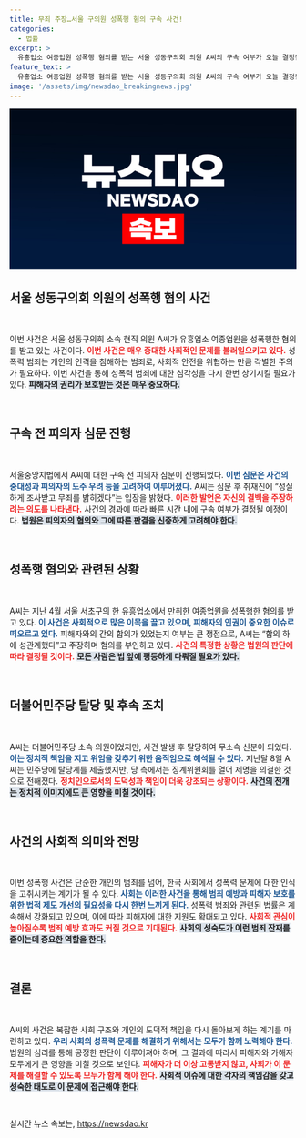 ```yaml
---
title: 무죄 주장…서울 구의원 성폭행 혐의 구속 사건!
categories:
  - 법률
excerpt: >
  유흥업소 여종업원 성폭행 혐의를 받는 서울 성동구의회 의원 A씨의 구속 여부가 오늘 결정됩니다. A씨는 합의 하에 성관계 했다며 혐의를 부인하고 있어, 사건의 진실이 밝혀질지 귀추가 주목됩니다.
feature_text: >
  유흥업소 여종업원 성폭행 혐의를 받는 서울 성동구의회 의원 A씨의 구속 여부가 오늘 결정됩니다. A씨는 합의 하에 성관계 했다며 혐의를 부인하고 있어, 사건의 진실이 밝혀질지 귀추가 주목됩니다.
image: '/assets/img/newsdao_breakingnews.jpg'
---
```


<p><img src="/assets/img/newsdao_breakingnews.jpg" alt="bookingtag 속보" /></p>

<h2 data-ke-size="size26">서울 성동구의회 의원의 성폭행 혐의 사건</h2>

<p data-ke-size="size16">&nbsp;</p>

<p>이번 사건은 서울 성동구의회 소속 현직 의원 A씨가 유흥업소 여종업원을 성폭행한 혐의를 받고 있는 사건이다. <b><span style="color: #ee2323;">이번 사건은 매우 중대한 사회적인 문제를 불러일으키고 있다.</span></b> 성폭력 범죄는 개인의 인격을 침해하는 범죄로, 사회적 안전을 위협하는 만큼 각별한 주의가 필요하다. 이번 사건을 통해 성폭력 범죄에 대한 심각성을 다시 한번 상기시킬 필요가 있다. <b><span style="background-color: #21538527;">피해자의 권리가 보호받는 것은 매우 중요하다.</span></b></p>

<p data-ke-size="size16">&nbsp;</p>

<h2 data-ke-size="size26">구속 전 피의자 심문 진행</h2>

<p data-ke-size="size16">&nbsp;</p>

<p>서울중앙지법에서 A씨에 대한 구속 전 피의자 심문이 진행되었다. <b><span style="color: #1a5490;">이번 심문은 사건의 중대성과 피의자의 도주 우려 등을 고려하여 이루어졌다.</span></b> A씨는 심문 후 취재진에 “성실하게 조사받고 무죄를 밝히겠다”는 입장을 밝혔다. <b><span style="color: #ee2323;">이러한 발언은 자신의 결백을 주장하려는 의도를 나타낸다.</span></b> 사건의 경과에 따라 빠른 시간 내에 구속 여부가 결정될 예정이다. <b><span style="background-color: #21538527;">법원은 피의자의 혐의와 그에 따른 판결을 신중하게 고려해야 한다.</span></b></p>

<p data-ke-size="size16">&nbsp;</p>

<h2 data-ke-size="size26">성폭행 혐의와 관련된 상황</h2>

<p data-ke-size="size16">&nbsp;</p>

<p>A씨는 지난 4월 서울 서초구의 한 유흥업소에서 만취한 여종업원을 성폭행한 혐의를 받고 있다. <b><span style="color: #1a5490;">이 사건은 사회적으로 많은 이목을 끌고 있으며, 피해자의 인권이 중요한 이슈로 떠오르고 있다.</span></b> 피해자와의 간의 합의가 있었는지 여부는 큰 쟁점으로, A씨는 “합의 하에 성관계했다”고 주장하며 혐의를 부인하고 있다. <b><span style="color: #ee2323;">사건의 특정한 상황은 법원의 판단에 따라 결정될 것이다.</span></b> <b><span style="background-color: #21538527;">모든 사람은 법 앞에 평등하게 다뤄질 필요가 있다.</span></b></p>

<p data-ke-size="size16">&nbsp;</p>

<h2 data-ke-size="size26">더불어민주당 탈당 및 후속 조치</h2>

<p data-ke-size="size16">&nbsp;</p>

<p>A씨는 더불어민주당 소속 의원이었지만, 사건 발생 후 탈당하여 무소속 신분이 되었다. <b><span style="color: #1a5490;">이는 정치적 책임을 지고 위엄을 갖추기 위한 움직임으로 해석될 수 있다.</span></b> 지난달 8일 A씨는 민주당에 탈당계를 제출했지만, 당 측에서는 징계위원회를 열어 제명을 의결한 것으로 전해졌다. <b><span style="color: #ee2323;">정치인으로서의 도덕성과 책임이 더욱 강조되는 상황이다.</span></b> <b><span style="background-color: #21538527;">사건의 전개는 정치적 이미지에도 큰 영향을 미칠 것이다.</span></b></p>

<p data-ke-size="size16">&nbsp;</p>

<h2 data-ke-size="size26">사건의 사회적 의미와 전망</h2>

<p data-ke-size="size16">&nbsp;</p>

<p>이번 성폭행 사건은 단순한 개인의 범죄를 넘어, 한국 사회에서 성폭력 문제에 대한 인식을 고취시키는 계기가 될 수 있다. <b><span style="color: #1a5490;">사회는 이러한 사건을 통해 범죄 예방과 피해자 보호를 위한 법적 제도 개선의 필요성을 다시 한번 느끼게 된다.</span></b> 성폭력 범죄와 관련된 법률은 계속해서 강화되고 있으며, 이에 따라 피해자에 대한 지원도 확대되고 있다. <b><span style="color: #ee2323;">사회적 관심이 높아질수록 범죄 예방 효과도 커질 것으로 기대된다.</span></b> <b><span style="background-color: #21538527;">사회의 성숙도가 이런 범죄 잔재를 줄이는데 중요한 역할을 한다.</span></b></p>

<p data-ke-size="size16">&nbsp;</p>

<h2 data-ke-size="size26">결론</h2>

<p data-ke-size="size16">&nbsp;</p>

<p>A씨의 사건은 복잡한 사회 구조와 개인의 도덕적 책임을 다시 돌아보게 하는 계기를 마련하고 있다. <b><span style="color: #1a5490;">우리 사회의 성폭력 문제를 해결하기 위해서는 모두가 함께 노력해야 한다.</span></b> 법원의 심리를 통해 공정한 판단이 이루어져야 하며, 그 결과에 따라서 피해자와 가해자 모두에게 큰 영향을 미칠 것으로 보인다. <b><span style="color: #ee2323;">피해자가 더 이상 고통받지 않고, 사회가 이 문제를 해결할 수 있도록 모두가 함께 해야 한다.</span></b> <b><span style="background-color: #21538527;">사회적 이슈에 대한 각자의 책임감을 갖고 성숙한 태도로 이 문제에 접근해야 한다.</span></b></p>

<p data-ke-size="size16">&nbsp;</p>
실시간 뉴스 속보는, <a href="https://newsdao.kr" rel="dofollow">https://newsdao.kr</a>


